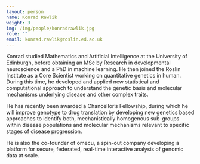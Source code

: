 ```yaml
---
layout: person
name: Konrad Rawlik
weight: 3
img: /img/people/konradrawlik.jpg
role: ""
email: konrad.rawlik@roslin.ed.ac.uk
--- 
```


Konrad studied Mathematics and Artificial Intelligence at the University of Edinburgh, before obtaining an MSc by Research in developmental neuroscience and a PhD in machine learning. He then joined the Roslin Institute as a Core Scientist working on quantitative genetics in human. During this time, he developed and applied new statistical and computational approach to understand the genetic basis and molecular mechanisms underlying disease and other complex traits. 

He has recently been awarded a Chancellor’s Fellowship, during which he will improve genotype to drug translation by developing new genetics based approaches to identify both, mechanistically homogenous sub-groups within disease populations and molecular mechanisms relevant to specific stages of disease progression. 

He is also the co-founder of omecu, a spin-out company developing a platform for secure, federated, real-time interactive analysis of genomic data at scale.
